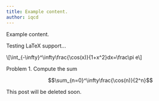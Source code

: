 ```yaml
---
title: Example content.
author: iqcd
---
```

Example content. 

Testing <span class="capsule">LaTeX support</span>...

\\[\int_{-\infty}^\infty\frac{\cos(x)}{1+x^2}dx=\frac\pi e\\]

<span class="capsule">Problem 1</span>. Compute the sum

$$\sum_{n=0}^\infty\frac{\cos(n)}{2^n}$$

This post will be deleted soon.
